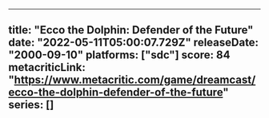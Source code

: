 
---
title: "Ecco the Dolphin: Defender of the Future"
date: "2022-05-11T05:00:07.729Z"
releaseDate: "2000-09-10"
platforms: ["sdc"]
score: 84
metacriticLink: "https://www.metacritic.com/game/dreamcast/ecco-the-dolphin-defender-of-the-future"
series: []
---
